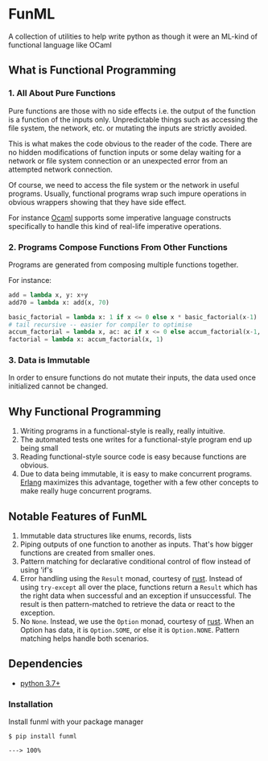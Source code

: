 # FunML

A collection of utilities to help write python as though it were an ML-kind of functional language like OCaml

## What is Functional Programming

### 1. All About Pure Functions

Pure functions are those with no side effects i.e. the output of the function is a function of the inputs only.
Unpredictable things such as accessing the file system, the network, etc. or mutating the inputs are strictly avoided.

This is what makes the code obvious to the reader of the code. There are no hidden modifications of function inputs or
some delay waiting for a network or file system connection or an unexpected error from an attempted network connection.
  
Of course, we need to access the file system or the network in useful programs.
Usually, functional programs wrap such impure operations in obvious wrappers showing that
they have side effect.

For instance [Ocaml](https://ocaml.org/docs/first-hour#imperative-ocaml) supports some imperative language constructs
specifically to handle this kind of real-life imperative operations.

### 2. Programs Compose Functions From Other Functions

Programs are generated from composing multiple functions together.
  
For instance:

```python
add = lambda x, y: x+y 
add70 = lambda x: add(x, 70)

basic_factorial = lambda x: 1 if x <= 0 else x * basic_factorial(x-1)
# tail recursive -- easier for compiler to optimise
accum_factorial = lambda x, ac: ac if x <= 0 else accum_factorial(x-1, x*ac)
factorial = lambda x: accum_factorial(x, 1)
```

### 3. Data is Immutable

In order to ensure functions do not mutate their inputs, the data used once initialized cannot be changed.

## Why Functional Programming

1. Writing programs in a functional-style is really, really intuitive.
2. The automated tests one writes for a functional-style program end up being small
3. Reading functional-style source code is easy because functions are obvious.
4. Due to data being immutable, it is easy to make concurrent programs. 
  [Erlang](https://www.erlang.org/) maximizes this advantage, together with a few other concepts to 
  make really huge concurrent programs.

## Notable Features of FunML

1. Immutable data structures like enums, records, lists
2. Piping outputs of one function to another as inputs. That's how bigger functions are created from smaller ones.
3. Pattern matching for declarative conditional control of flow instead of using 'if's
4. Error handling using the `Result` monad, courtesy of [rust](https://doc.rust-lang.org/book/ch09-02-recoverable-errors-with-result.html).
   Instead of using `try-except` all over the place, functions return 
   a `Result` which has the right data when successful and an exception if unsuccessful. 
   The result is then pattern-matched to retrieve the data or react to the exception.
5. No `None`. Instead, we use the `Option` monad, courtesy of [rust](https://doc.rust-lang.org/book/ch06-01-defining-an-enum.html?highlight=option#the-option-enum-and-its-advantages-over-null-values).
   When an Option has data, it is `Option.SOME`, or else it is `Option.NONE`. 
   Pattern matching helps handle both scenarios.

## Dependencies

- [python 3.7+](https://docs.python.org/)

### Installation

Install funml with your package manager

<div class="termy">

```console
$ pip install funml

---> 100%
```
</div>
